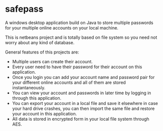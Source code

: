 # safepass
A windows desktop application build on Java to store multiple passwords for your multiple online accounts on your local machine.

This is netbeans project and is totally based on file system so you need not worry about any kind of database.

General features of this projects are:
* Multiple users can create their account.
* Every user need to have their password for their account on this application.
* Once you login you can add your account name and password pair for your different online accounts and all of them are stored instantaneously.
* You can view your account and passwords in later time by logging in through this application.
* You can export your account in a local file and save it elsewhere in case your hard drive crashes, you can then import the same file and restore your account in this application.
* All data is stored in encrypted form in your local file system through AES.
